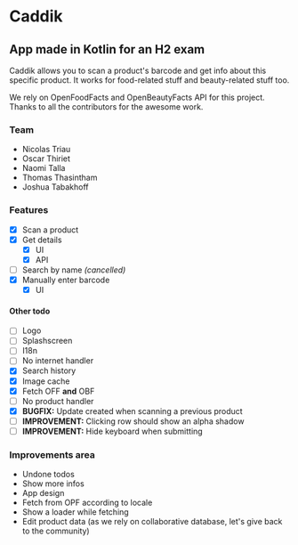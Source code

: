 # Caddik
## App made in Kotlin for an H2 exam

Caddik allows you to scan a product's barcode and get info about this specific product. It works for food-related stuff and beauty-related stuff too.

We rely on OpenFoodFacts and OpenBeautyFacts API for this project. Thanks to all the contributors for the awesome work.

### Team

- Nicolas Triau
- Oscar Thiriet
- Naomi Talla
- Thomas Thasintham
- Joshua Tabakhoff

### Features
- [x] Scan a product
- [x] Get details
  - [x] UI
  - [x] API
- [ ] Search by name _(cancelled)_
- [x] Manually enter barcode
  - [x] UI

#### Other todo
- [ ] Logo
- [ ] Splashscreen
- [ ] I18n
- [ ] No internet handler
- [x] Search history
- [x] Image cache
- [x] Fetch OFF **and** OBF
- [ ] No product handler
- [x] **BUGFIX:** Update created when scanning a previous product
- [ ] **IMPROVEMENT:** Clicking row should show an alpha shadow
- [ ] **IMPROVEMENT:** Hide keyboard when submitting

### Improvements area
- Undone todos
- Show more infos
- App design
- Fetch from OPF according to locale
- Show a loader while fetching
- Edit product data (as we rely on collaborative database, let's give back to the community)
